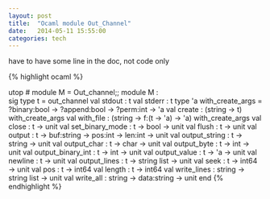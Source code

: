 ```yaml
---
layout: post
title:  "Ocaml module Out_Channel"
date:   2014-05-11 15:55:00
categories: tech
---
```


 have to have some line in the doc, not code only

{% highlight ocaml %}


utop # module M = Out_channel;;
module M :  
   sig
    type t = out_channel
    val stdout : t
    val stderr : t
    type 'a with_create_args = ?binary:bool -> ?append:bool -> ?perm:int -> 'a
    val create : (string -> t) with_create_args
    val with_file : (string -> f:(t -> 'a) -> 'a) with_create_args
    val close : t -> unit
    val set_binary_mode : t -> bool -> unit
    val flush : t -> unit
    val output : t -> buf:string -> pos:int -> len:int -> unit
    val output_string : t -> string -> unit
    val output_char : t -> char -> unit
    val output_byte : t -> int -> unit
    val output_binary_int : t -> int -> unit
    val output_value : t -> 'a -> unit
    val newline : t -> unit
    val output_lines : t -> string list -> unit
    val seek : t -> int64 -> unit
    val pos : t -> int64
    val length : t -> int64
    val write_lines : string -> string list -> unit
    val write_all : string -> data:string -> unit
  end
{% endhighlight %}
